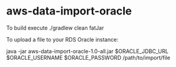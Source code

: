 # aws-data-import-oracle

To build execute
./gradlew clean fatJar

To upload a file to your RDS Oracle instance:
 
java -jar aws-data-import-oracle-1.0-all.jar $ORACLE_JDBC_URL $ORACLE_USERNAME $ORACLE_PASSWORD /path/to/import/file

